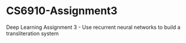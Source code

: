 # CS6910-Assignment3
Deep Learning Assignment 3 - Use recurrent neural networks to build a transliteration system
